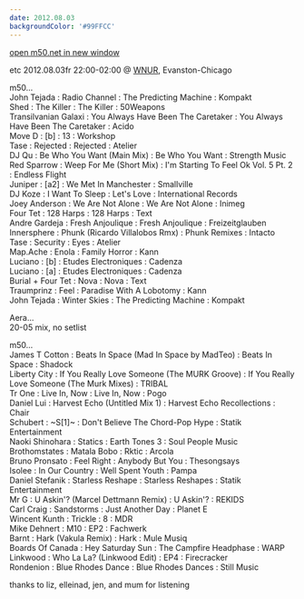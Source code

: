 ```yaml
---
date: 2012.08.03
backgroundColor: '#99FFCC'
---
```


[open m50.net in new window  
](http://m50.net/)  

etc 2012.08.03fr 22:00-02:00 @ [WNUR](http://www.wnur.org/), Evanston-Chicago  

m50...  
John Tejada : Radio Channel : The Predicting Machine : Kompakt  
Shed : The Killer : The Killer : 50Weapons  
Transilvanian Galaxi : You Always Have Been The Caretaker : You Always Have Been The Caretaker : Acido  
Move D : \[b\] : 13 : Workshop  
Tase : Rejected : Rejected : Atelier  
DJ Qu : Be Who You Want (Main Mix) : Be Who You Want : Strength Music  
Red Sparrow : Weep For Me (Short Mix) : I'm Starting To Feel Ok Vol. 5 Pt. 2 : Endless Flight  
Juniper : \[a2\] : We Met In Manchester : Smallville  
DJ Koze : I Want To Sleep : Let's Love : International Records  
Joey Anderson : We Are Not Alone : We Are Not Alone : Inimeg  
Four Tet : 128 Harps : 128 Harps : Text  
Andre Gardeja : Fresh Anjoulique : Fresh Anjoulique : Freizeitglauben  
Innersphere : Phunk (Ricardo Villalobos Rmx) : Phunk Remixes : Intacto  
Tase : Security : Eyes : Atelier  
Map.Ache : Enola : Family Horror : Kann  
Luciano : \[b\] : Etudes Electroniques : Cadenza  
Luciano : \[a\] : Etudes Electroniques : Cadenza  
Burial + Four Tet : Nova : Nova : Text  
Traumprinz : Feel : Paradise With A Lobotomy : Kann  
John Tejada : Winter Skies : The Predicting Machine : Kompakt  

Aera...  
20-05 mix, no setlist  

m50...  
James T Cotton : Beats In Space (Mad In Space by MadTeo) : Beats In Space : Shadock  
Liberty City : If You Really Love Someone (The MURK Groove) : If You Really Love Someone (The Murk Mixes) : TRIBAL  
Tr One : Live In, Now : Live In, Now : Pogo  
Daniel Lui : Harvest Echo (Untitled Mix 1) : Harvest Echo Recollections : Chair  
Schubert : ~S\[1\]~ : Don't Believe The Chord-Pop Hype : Statik Entertainment  
Naoki Shinohara : Statics : Earth Tones 3 : Soul People Music  
Brothomstates : Matala Bobo : Rktic : Arcola  
Bruno Pronsato : Feel Right : Anybody But You : Thesongsays  
Isolee : In Our Country : Well Spent Youth : Pampa  
Daniel Stefanik : Starless Reshape : Starless Reshapes : Statik Entertainment  
Mr G : U Askin'? (Marcel Dettmann Remix) : U Askin'? : REKIDS  
Carl Craig : Sandstorms : Just Another Day : Planet E  
Wincent Kunth : Trickle : 8 : MDR  
Mike Dehnert : M10 : EP2 : Fachwerk  
Barnt : Hark (Vakula Remix) : Hark : Mule Musiq  
Boards Of Canada : Hey Saturday Sun : The Campfire Headphase : WARP  
Linkwood : Who La La? (Linkwood Edit) : EP4 : Firecracker  
Rondenion : Blue Rhodes Dance : Blue Rhodes Dances : Still Music  

thanks to liz, elleinad, jen, and mum for listening
